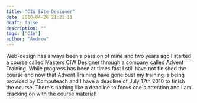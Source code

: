 ```yaml
---
title: "CIW Site-Designer"
date: 2010-04-26 21:21:11
draft: false
description: ""
tags: ["CIW"]
author: "Andrew"
---
```


Web-design has always been a passion of mine and two years ago I started a course called Masters CIW Designer through a company called Advent Training. While progress has been at times fast I still have not finished the course and now that Advent Training have gone bust my training is being provided by Computeach and I have a deadline of July 17th 2010 to finish the course. There's nothing like a deadline to focus one's attention and I am cracking on with the course material!
